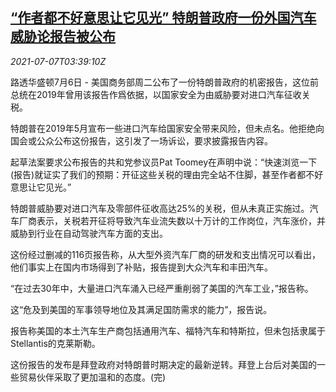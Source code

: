 <!--1625630463000-->
[“作者都不好意思让它见光” 特朗普政府一份外国汽车威胁论报告被公布](https://cn.reuters.com/article/us-moc-trump-car-tariff-0707-idCNKCS2ED086)
------

<div><i>2021-07-07T03:39:10Z</i></div><p>路透华盛顿7月6日 - 美国商务部周二公布了一份特朗普政府的机密报告，这位前总统在2019年曾用该报告作爲依据，以国家安全为由威胁要对进口汽车征收关税。</p><p>特朗普在2019年5月宣布一些进口汽车给国家安全带来风险，但未点名。他拒绝向国会或公众公布这份报告，这引发了一场诉讼，要求披露报告内容。</p><p>起草法案要求公布报告的共和党参议员Pat Toomey在声明中说：“快速浏览一下(报告)就证实了我们的预期：开征这些关税的理由完全站不住脚，甚至作者都不好意思让它见光。”</p><p>特朗普威胁要对进口汽车及零部件征收高达25%的关税，但从未真正实施过。汽车厂商表示，关税若开征将导致汽车业流失数以十万计的工作岗位，汽车涨价，并威胁到行业在自动驾驶汽车方面的支出。</p><p>这份经过删减的116页报告称，从大型外资汽车厂商的研发和支出情况可以看出，他们事实上在国内市场得到了补贴，报告提到大众汽车和丰田汽车。</p><p>“在过去30年中，大量进口汽车涌入已经严重削弱了美国的汽车工业，”报告称。</p><p>这“危及到美国的军事领导地位及其满足国防需求的能力”，报告说。</p><p>报告称美国的本土汽车生产商包括通用汽车、福特汽车和特斯拉，但未包括隶属于Stellantis的克莱斯勒。</p><p>这份报告的发布是拜登政府对特朗普时期决定的最新逆转。拜登上台后对美国的一些贸易伙伴采取了更加温和的态度。(完)</p>
